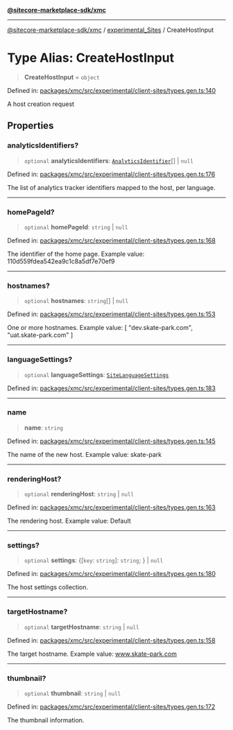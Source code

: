 [**@sitecore-marketplace-sdk/xmc**](../../../../README.md)

***

[@sitecore-marketplace-sdk/xmc](../../../../README.md) / [experimental\_Sites](../README.md) / CreateHostInput

# Type Alias: CreateHostInput

> **CreateHostInput** = `object`

Defined in: [packages/xmc/src/experimental/client-sites/types.gen.ts:140](https://github.com/Sitecore/marketplace-sdk/blob/main/packages/xmc/src/experimental/client-sites/types.gen.ts#L140)

A host creation request

## Properties

### analyticsIdentifiers?

> `optional` **analyticsIdentifiers**: [`AnalyticsIdentifier`](AnalyticsIdentifier.md)[] \| `null`

Defined in: [packages/xmc/src/experimental/client-sites/types.gen.ts:176](https://github.com/Sitecore/marketplace-sdk/blob/main/packages/xmc/src/experimental/client-sites/types.gen.ts#L176)

The list of analytics tracker identifiers mapped to the host, per language.

***

### homePageId?

> `optional` **homePageId**: `string` \| `null`

Defined in: [packages/xmc/src/experimental/client-sites/types.gen.ts:168](https://github.com/Sitecore/marketplace-sdk/blob/main/packages/xmc/src/experimental/client-sites/types.gen.ts#L168)

The identifier of the home page.
Example value: 110d559fdea542ea9c1c8a5df7e70ef9

***

### hostnames?

> `optional` **hostnames**: `string`[] \| `null`

Defined in: [packages/xmc/src/experimental/client-sites/types.gen.ts:153](https://github.com/Sitecore/marketplace-sdk/blob/main/packages/xmc/src/experimental/client-sites/types.gen.ts#L153)

One or more hostnames.
Example value: [
"dev.skate-park.com",
"uat.skate-park.com"
]

***

### languageSettings?

> `optional` **languageSettings**: [`SiteLanguageSettings`](SiteLanguageSettings.md)

Defined in: [packages/xmc/src/experimental/client-sites/types.gen.ts:183](https://github.com/Sitecore/marketplace-sdk/blob/main/packages/xmc/src/experimental/client-sites/types.gen.ts#L183)

***

### name

> **name**: `string`

Defined in: [packages/xmc/src/experimental/client-sites/types.gen.ts:145](https://github.com/Sitecore/marketplace-sdk/blob/main/packages/xmc/src/experimental/client-sites/types.gen.ts#L145)

The name of the new host.
Example value: skate-park

***

### renderingHost?

> `optional` **renderingHost**: `string` \| `null`

Defined in: [packages/xmc/src/experimental/client-sites/types.gen.ts:163](https://github.com/Sitecore/marketplace-sdk/blob/main/packages/xmc/src/experimental/client-sites/types.gen.ts#L163)

The rendering host.
Example value: Default

***

### settings?

> `optional` **settings**: \{[`key`: `string`]: `string`; \} \| `null`

Defined in: [packages/xmc/src/experimental/client-sites/types.gen.ts:180](https://github.com/Sitecore/marketplace-sdk/blob/main/packages/xmc/src/experimental/client-sites/types.gen.ts#L180)

The host settings collection.

***

### targetHostname?

> `optional` **targetHostname**: `string` \| `null`

Defined in: [packages/xmc/src/experimental/client-sites/types.gen.ts:158](https://github.com/Sitecore/marketplace-sdk/blob/main/packages/xmc/src/experimental/client-sites/types.gen.ts#L158)

The target hostname.
Example value: www.skate-park.com

***

### thumbnail?

> `optional` **thumbnail**: `string` \| `null`

Defined in: [packages/xmc/src/experimental/client-sites/types.gen.ts:172](https://github.com/Sitecore/marketplace-sdk/blob/main/packages/xmc/src/experimental/client-sites/types.gen.ts#L172)

The thumbnail information.
